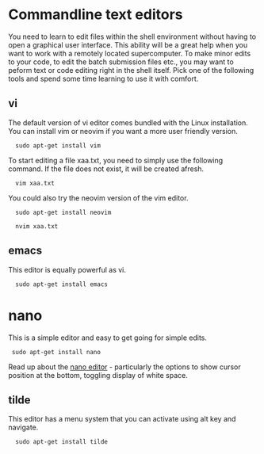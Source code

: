 # Commandline text editors

You need to learn to edit files within the shell environment without having to open a graphical user interface. This ability will be a great help when you want to work with a remotely located supercomputer. To make minor edits to your code, to edit the batch submission files etc., you may want to peform text or code editing right in the shell itself. Pick one of the following tools and spend some time learning to use it with comfort.

## vi

The default version of vi editor comes bundled with the Linux installation. You can install vim or neovim if you want a more user friendly version. 

      sudo apt-get install vim

To start editing a file xaa.txt, you need to simply use the following command. If the file does not exist, it will be created afresh.

      vim xaa.txt

You could also try the neovim version of the vim editor.

      sudo apt-get install neovim 

      nvim xaa.txt

## emacs

This editor is equally powerful as vi. 

      sudo apt-get install emacs

# nano

This is a simple editor and easy to get going for simple edits.

     sudo apt-get install nano

Read up about the [nano editor](https://www.nano-editor.org/dist/v2.1/nano.html) - particularly the options to show cursor position at the bottom, toggling display of white space.

## tilde

This editor has a menu system that you can activate using alt key and navigate.

      sudo apt-get install tilde

